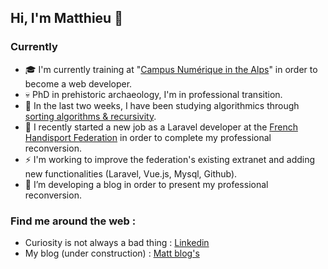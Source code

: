 ## Hi, I'm Matthieu 👋

### Currently
- :mortar_board: I'm currently training at "[Campus Numérique in the Alps](https://le-campus-numerique.fr/)" in order to become a web developer.
- :skull: PhD in prehistoric archaeology, I'm in professional transition.
- 🌱 In the last two weeks, I have been studying algorithmics through [sorting algorithms & recursivity](https://github.com/matthieuLabaune/Javascript_Sorting-algorithms).
- 🤔 I recently started a new job as a Laravel developer at the [French Handisport Federation](http://www.handisport.org/) in order to complete my professional reconversion.
- :zap: I'm working to improve the federation's existing extranet and adding new functionalities (Laravel, Vue.js, Mysql, Github).
- 🔭 I’m developing a blog in order to present my professional reconversion.

### Find me around the web :

- Curiosity is not always a bad thing : [Linkedin](https://www.linkedin.com/in/labaune-matthieu/)
- My blog (under construction) : [Matt blog's](https://matthieulabaune.github.io/)


<!--
**matthieuLabaune/matthieuLabaune** is a ✨ _special_ ✨ repository because its `README.md` (this file) appears on your GitHub profile.


- 👯 I’m looking to collaborate on ...
-  I’m looking for help with ...
- 💬 Ask me about ...

- ⚡ Fun fact: ...
-->
